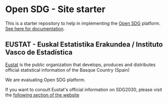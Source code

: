# Open SDG - Site starter

This is a starter repository to help in implementing the [Open SDG](https://github.com/open-sdg/open-sdg) platform. [See here for documentation](https://open-sdg.readthedocs.io).




## EUSTAT - Euskal Estatistika Erakundea / Instituto Vasco de Estadística

[Eustat](https://en.eustat.eus/indice.html) is the public organization that develops, produces and distributes official statistical information of the Basque Country (Spain)



We are evaluating Open SDG platform.

If you want to consult Eustat's official information on SDG2030, please visit the [following section of the website](https://en.eustat.eus/indicators/sdg.html)

